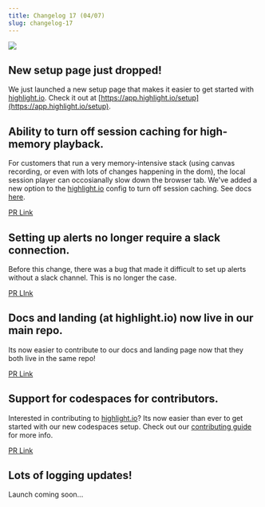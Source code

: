 ```yaml
---
title: Changelog 17 (04/07)
slug: changelog-17
---
```


![](/images/setup.png)
## New setup page just dropped!
We just launched a new setup page that makes it easier to get started with [highlight.io](https://highlight.io). Check it out at [https://app.highlight.io/setup](https://app.highlight.io/setup).

## Ability to turn off session caching for high-memory playback.
For customers that run a very memory-intensive stack (using canvas recording, or even with lots of changes happening in the dom), the local session player can occosianally slow down the browser tab. We've added a new option to the [highlight.io](https://highlight.io) config to turn off session caching. See docs [here](../6_product-features/1_session-replay/player-session-caching.md).

[PR Link](https://github.com/highlight/highlight/pull/4758)

## Setting up alerts no longer require a slack connection.
Before this change, there was a bug that made it difficult to set up alerts without a slack channel. This is no longer the case.

[PR LInk](https://github.com/highlight/highlight/pull/4748)

## Docs and landing (at highlight.io) now live in our main repo.
Its now easier to contribute to our docs and landing page now that they both live in the same repo!

[PR Link](https://github.com/highlight/highlight/pull/4703)

## Support for codespaces for contributors.
Interested in contributing to [highlight.io](https://highlight.io)? Its now easier than ever to get started with our new codespaces setup. Check out our [contributing guide](../4_company/open-source/contributing/1_getting-started.md) for more info.

[PR Link](https://github.com/highlight/highlight/pull/4669)

## Lots of logging updates!
Launch coming soon...

